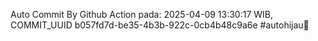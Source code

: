 Auto Commit By Github Action pada: 2025-04-09 13:30:17 WIB, COMMIT_UUID b057fd7d-be35-4b3b-922c-0cb4b48c9a6e #autohijau🗿
